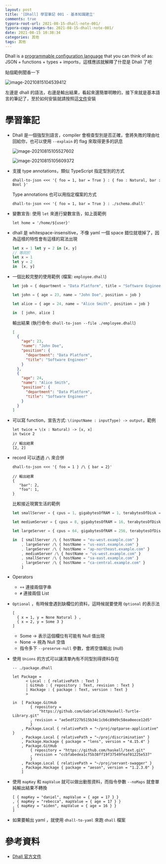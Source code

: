 ```yaml
---
layout: post
title: '[Dhall] 學習筆記 001 - 基本知識建立'
comments: true
typora-root-url: 2021-08-15-dhall-note-001/
typora-copy-images-to: 2021-08-15-dhall-note-001/
date: 2021-08-15 10:38:34
categories: 其他
tags: 其他
---
```


Dhall is a [programmable configuration language](https://docs.dhall-lang.org/discussions/Programmable-configuration-files.html#) that you can think of as: JSON + functions + types + imports，這樣應該就解釋了什麼是 Dhall 了吧

<!-- more -->

貼個範例聞香一下

![image-20210815104539412](image-20210815104539412.png)

左邊是 dhall 的語法，右邊是輸出結果，看起來還簡單明瞭的，接下來就是基本語言的筆記了，至於如何安裝就請按照這[文件](https://docs.dhall-lang.org/tutorials/Getting-started_Generate-JSON-or-YAML.html#installation)安裝

# 學習筆記

- Dhall 是一個強型別語言，compiler 會檢查型別是否正確，會將失敗的理由吐回給你，也可以使用 `--explain` 的 flag 來取得更多的訊息

  ![image-20210815105527602](image-20210815105527602.png)

  ![image-20210815105609372](image-20210815105609372.png)

- 支援 type annotations，類似 TypeScript 指定型別的方式

  ```shell
  dhall-to-json <<< '{ foo = 1, bar = True } : { foo : Natural, bar : Bool }'
  ```

  Type annotations 也可以用指定檔案的方式

  ```shell
  dhall-to-json <<< '{ foo = 1, bar = True } : ./schema.dhall'
  ```

- 變數宣告: 使用 `let` 來進行變數宣告，如上面範例

  ```
  let home = '/home/${user}'
  ```

- dhall 是 whitespace-insensitive，不像 yaml 一個 space 錯位就壞掉了，因為這樣的特性會有這樣的寫法出現

  ```javascript
  let x = 1 let y = 2 in [x, y]
  // 等同於
  let x = 1
  let y = 2
  in  [x, y]
  ```

- 一個比較完整的使用範例 (檔案: `employee.dhall`)

  ```javascript
  let job = { department = "Data Platform", title = "Software Engineer" }
  
  let john = { age = 23, name = "John Doe", position = job }
  
  let alice = { age = 24, name = "Alice Smith", position = job }
  
  in  [ john, alice ]
  ```

  輸出結果 (執行命令: `dhall-to-json --file ./employee.dhall`)

  ```json
  [
    {
      "age": 23,
      "name": "John Doe",
      "position": {
        "department": "Data Platform",
        "title": "Software Engineer"  
      }
    },
    {
      "age": 24,
      "name": "Alice Smith",
      "position": {
        "department": "Data Platform",
        "title": "Software Engineer"
      }
    }
  ]
  ```

- 可以寫 function，宣告方式: `\(inputName : inputType) -> output`，範例

  ```
  let twice = \(x : Natural) -> [x, x] 
  in twice 2
  
  // 輸出結果
  [2, 2]
  ```

- record 可以透過 `/\` 來合併

  ```
  dhall-to-json <<< '{ foo = 1 } /\ { bar = 2}'
  
  // 輸出結果
  {
     "bar": 2,
     "foo": 1, 
  }
  ```

  比較接近現實生活的範例

  ```javascript
  let smallServer = { cpus = 1, gigabytesOfRAM = 1, terabytesOfDisk = 1 }
  
  let mediumServer = { cpus = 8, gigabytesOfRAM = 16, terabytesOfDisk = 4 }
  
  let largeServer = { cpus = 64, gigabytesOfRAM = 256, terabytesOfDisk = 16 }
  
  in  [ smallServer /\ { hostName = "eu-west.example.com" }
      , largeServer /\ { hostName = "us-east.example.com" }
      , largeServer /\ { hostName = "ap-northeast.example.com" }
      , mediumServer /\ { hostName = "us-west.example.com" }
      , smallServer /\ { hostName = "sa-east.example.com" }
      , largeServer /\ { hostName = "ca-central.example.com" }
      ]
  ```

- Operators

  - `++` 連接兩個字串
  - `#` 連接兩個 List

- `Optional` ，有時候會遇到缺欄位的資料，這時候就要使用 `Optional` 的表示法

  ```
  [ 
    { x = 1, y = None Natural } ,
    { x = 2, y = Some 3 }
  ]
  ```

  - Some -> 表示這個欄位有可能有 Null 值出現
  - None <type> -> 視為 Null 空值
  - 指令多下 `--preserve-null` 參數，會將空值輸出 (null)

- 使用 `Unions` 的方式可以讓清單內有不同型別得資料存在

  ```
  -- ./package.dhall
  
  let Package =
        < Local : { relativePath : Text }
        | GitHub : { repository : Text, revision : Text }
        | Hackage : { package : Text, version : Text }
        >
  
  in  [ Package.GitHub
          { repository =
              "https://github.com/Gabriel439/Haskell-Turtle-Library.git"
          , revision = "ae5edf227b515b34c1cb6c89d9c58ea0eece12d5"
          }
      , Package.Local { relativePath = "~/proj/optparse-applicative" }
      , Package.Local { relativePath = "~/proj/discrimination" }
      , Package.Hackage { package = "lens", version = "4.15.4" }
      , Package.GitHub
          { repository = "https://github.com/haskell/text.git"
          , revision = "ccbfabedea1cf5b38ff19f37549feaf01225e537"
          }
      , Package.Local { relativePath = "~/proj/servant-swagger" }
      , Package.Hackage { package = "aeson", version = "1.2.3.0" }
      ]
  ```

- 使用 `mapKey` 和 `mapValue` 就可以做出動態資料，而指令參數 `--noMaps` 就會單純輸出結果不轉換

  ```
  [ { mapKey = "daniel", mapValue = { age = 17 } }
  , { mapKey = "rebecca", mapValue = { age = 17 } }
  , { mapKey = "aiden", mapValue = { age = 16 } }
  ]
  ```

- 如果要輸出 yaml ，就使用 `dhall-to-yaml` 來跑 `dhall` 檔案

# 參考資料

- [Dhall 官方文件](https://docs.dhall-lang.org/index.html)





